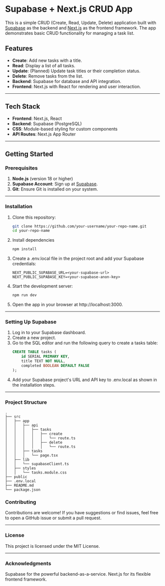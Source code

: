 # Supabase + Next.js CRUD App

This is a simple CRUD (Create, Read, Update, Delete) application built with [Supabase](https://supabase.com/) as the backend and [Next.js](https://nextjs.org/) as the frontend framework. The app demonstrates basic CRUD functionality for managing a task list.

## Features

- **Create**: Add new tasks with a title.
- **Read**: Display a list of all tasks.
- **Update**: (Planned) Update task titles or their completion status.
- **Delete**: Remove tasks from the list.
- **Backend**: Supabase for database and API integration.
- **Frontend**: Next.js with React for rendering and user interaction.

---

## Tech Stack

- **Frontend**: Next.js, React
- **Backend**: Supabase (PostgreSQL)
- **CSS**: Module-based styling for custom components
- **API Routes**: Next.js App Router

---

## Getting Started

### Prerequisites

1. **Node.js** (version 18 or higher)
2. **Supabase Account**: Sign up at [Supabase](https://supabase.com/).
3. **Git**: Ensure Git is installed on your system.

---

### Installation

1. Clone this repository:

   ```bash
   git clone https://github.com/your-username/your-repo-name.git
   cd your-repo-name
   ```

2. Install dependencies

   ```bash
   npm install
   ```

3. Create a .env.local file in the project root and add your Supabase credentials:

   ```env
   NEXT_PUBLIC_SUPABASE_URL=<your-supabase-url>
   NEXT_PUBLIC_SUPABASE_KEY=<your-supabase-anon-key>
   ```

4. Start the development server:

   ```bash
   npm run dev
   ```

5. Open the app in your browser at http://localhost:3000.

---

### Setting Up Supabase

1. Log in to your Supabase dashboard.
2. Create a new project.
3. Go to the SQL editor and run the following query to create a tasks table:
   ```sql
   CREATE TABLE tasks (
       id SERIAL PRIMARY KEY,
       title TEXT NOT NULL,
       completed BOOLEAN DEFAULT FALSE
   );
   ```
4. Add your Supabase project's URL and API key to .env.local as shown in the installation steps.

---

### Project Structure

```
.
├── src
│   ├── app
│   │   ├── api
│   │   │   ├── tasks
│   │   │   │   ├── create
│   │   │   │   │   └── route.ts
│   │   │   │   ├── delete
│   │   │   │   │   └── route.ts
│   │   ├── tasks
│   │   │   └── page.tsx
│   ├── lib
│   │   └── supabaseClient.ts
│   ├── styles
│   │   └── tasks.module.css
├── public
├── .env.local
├── README.md
└── package.json

```

### Contributing

Contributions are welcome! If you have suggestions or find issues, feel free to open a GitHub issue or submit a pull request.

---

### License

This project is licensed under the MIT License.

---

### Acknowledgments

Supabase for the powerful backend-as-a-service.
Next.js for its flexible frontend framework.
